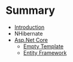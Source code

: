 # Summary

* [Introduction](README.md)
* NHibernate
* [Asp.Net Core](aspnet_core.md)
   * [Empty Template](empty_template.md)
   * [Entity Framework](entity_framework.md)


